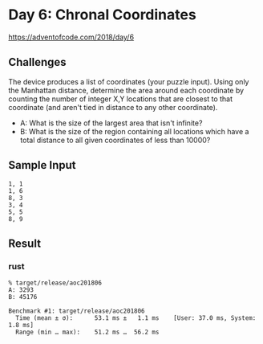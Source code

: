 # Day 6: Chronal Coordinates

https://adventofcode.com/2018/day/6

## Challenges
The device produces a list of coordinates (your puzzle input). Using only the Manhattan distance, determine the area around each coordinate by counting the number of integer X,Y locations that are closest to that coordinate (and aren't tied in distance to any other coordinate).

* A: What is the size of the largest area that isn't infinite?
* B: What is the size of the region containing all locations which have a total distance to all given coordinates of less than 10000?

## Sample Input
```
1, 1
1, 6
8, 3
3, 4
5, 5
8, 9
```

## Result
### rust
```
% target/release/aoc201806
A: 3293
B: 45176

Benchmark #1: target/release/aoc201806
  Time (mean ± σ):      53.1 ms ±   1.1 ms    [User: 37.0 ms, System: 1.8 ms]
  Range (min … max):    51.2 ms …  56.2 ms
```
